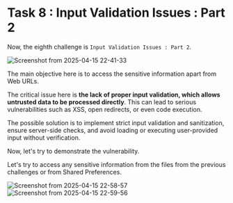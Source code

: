 # Task 8 : Input Validation Issues : Part 2 

Now, the eighth challenge is `Input Validation Issues : Part 2`.

![Screenshot from 2025-04-15 22-41-33](https://github.com/user-attachments/assets/b840a352-6185-43c6-ab30-f32daa0e0562)

The main objective here is to access the sensitive information apart from Web URLs.

The critical issue here is **the lack of proper input validation, which allows untrusted data to be processed directly**. This can lead to serious vulnerabilities such as XSS, open redirects, or even code execution. 

The possible solution is to implement strict input validation and sanitization, ensure server-side checks, and avoid loading or executing user-provided input without verification.

Now, let's try to demonstrate the vulnerability. 

Let's try to access any sensitive information from the files from the previous challenges or from Shared Preferences.





![Screenshot from 2025-04-15 22-58-57](https://github.com/user-attachments/assets/ec7a8145-3de0-4c79-b26a-a1c22342c0e9)
![Screenshot from 2025-04-15 22-59-56](https://github.com/user-attachments/assets/7c9a5a86-8a8b-4f05-93b7-3ba6c391c2ed)
